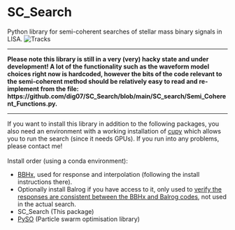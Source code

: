 # SC_Search

Python library for semi-coherent searches of stellar mass binary signals in LISA. 
![Tracks](https://github.com/dig07/SC_Search/assets/23508858/c4dd3efb-16b5-46f6-b3cf-6e672ceacd5c)

<hr>
<b>Please note this library is still in a very (very) hacky state and under development! A lot of the functionality such as the waveform model choices right now is hardcoded, however the bits of the code relevant to the semi-coherent method should be relatively easy to read and re-implement from the file: https://github.com/dig07/SC_Search/blob/main/SC_search/Semi_Coherent_Functions.py.</b>

<hr>
If you want to install this library in addition to the following packages, you also need an environment with a working installation of <a href="https://cupy.dev/">cupy</a> which allows you to run the search (since it needs GPUs). If you run into any problems, please contact me! <br><br>
Install order (using a conda environment): 
<ul>
  <li><a href="https://github.com/mikekatz04/BBHx">BBHx</a>, used for response and interpolation (following the install instructions there).</li>
  <li>Optionally install Balrog if you have access to it, only used to <a href="https://github.com/dig07/SC_Search/blob/main/Verification/Verification_Balrog.ipynb">verify the responses are consistent between the BBHx and Balrog codes</a>, not used in the actual search.</li>
  <li>SC_Search (This package)</li>
  <li><a href="https://github.com/dig07/PySO/tree/main/PySO">PySO</a> (Particle swarm optimisation library)</li>
</ul>
